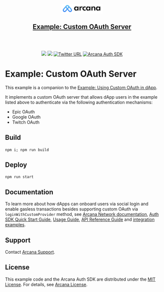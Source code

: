 <p align="center">
<a href="#start"><img height="30rem" src="https://raw.githubusercontent.com/arcana-network/branding/main/an_logo_light_temp.png"/></a>
<h2 align="center"> <a href="https://arcana.network/">Example: Custom OAuth Server </a></h2>
</p>
<br/>
<p id="banner" align="center">
<br/>
<a title="MIT License" href="https://github.com/arcana-network/license/blob/main/LICENSE.md"><img src="https://img.shields.io/badge/license-MIT-blue"/></a>
<a title="Beta release" href="https://github.com/arcana-network/custom-provider-server-example/releases"><img src="https://img.shields.io/github/v/release/arcana-network/custom-provider-server-example?style=flat-square&color=28A745"/></a>
<a title="Twitter" href="https://twitter.com/ArcanaNetwork"><img alt="Twitter URL" src="https://img.shields.io/twitter/url?style=social&url=https%3A%2F%2Ftwitter.com%2FArcanaNetwork"/></a>
<a href="https://docs.arcana.network/"><img src="https://raw.githubusercontent.com/arcana-network/branding/main/an_auth_sdk_banner_feb_24.png" alt="Arcana Auth SDK"/></a>
</p>

# Example: Custom OAuth Server

This example is a companion to the [Example: Using Custom OAuth in dApp](https://github.com/arcana-network/custom-provider-fe-example/).

It implements a custom OAuth server that allows dApp users in the example listed above to authenticate via the following authentication mechanisms:

* Epic OAuth
* Google OAuth
* Twitch OAuth

## Build

`npm i; npm run build`

## Deploy

`npm run start`

## Documentation

To learn more about how dApps can onboard users via social login and enable gasless transactions besides supporting custom OAuth via `loginWithCustomProvider` method, see [Arcana Network documentation](https://docs.arcana.network/), [Auth SDK Quick Start Guide](https://docs.arcana.network/quick-start/auth-sdk/index.html), [Usage Guide](https://docs.arcana.network/web-sdk/auth-usage-guide.html), [API Reference Guide](https://authsdk-ref-guide.netlify.app) and [integration examples](https://docs.arcana.network/tutorials/).

## Support

Contact [Arcana Support](https://docs.arcana.network/support).

## License

This example code and the Arcana Auth SDK are distributed under the [MIT License](https://fossa.com/blog/open-source-licenses-101-mit-license/). For details, see [Arcana License](https://github.com/arcana-network/license/blob/main/LICENSE.md).
